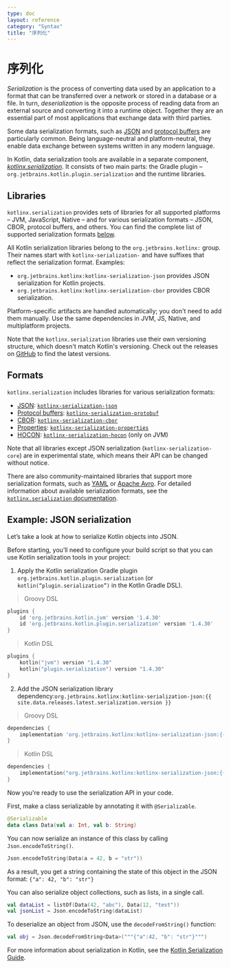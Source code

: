 ```yaml
---
type: doc
layout: reference
category: "Syntax"
title: "序列化"
---
```


# 序列化

_Serialization_ is the process of converting data used by an application to a format that can be transferred over a network
or stored in a database or a file. In turn, _deserialization_ is the opposite process of reading data from an external source
and converting it into a runtime object. Together they are an essential part of most applications that exchange
data with third parties. 

Some data serialization formats, such as [JSON](https://www.json.org/json-en.html) and 
[protocol buffers](https://developers.google.com/protocol-buffers) are particularly common. Being language-neutral and
platform-neutral, they enable data exchange between systems written in any modern language.

In Kotlin, data serialization tools are available in a separate component, [*kotlinx.serialization*](https://github.com/Kotlin/kotlinx.serialization).
It consists of two main parts: the Gradle plugin –`org.jetbrains.kotlin.plugin.serialization` and the runtime libraries. 

## Libraries

`kotlinx.serialization` provides sets of libraries for all supported platforms – JVM, JavaScript, Native – and for various
serialization formats – JSON, CBOR, protocol buffers, and others. You can find the complete list of supported serialization
formats [below](#formats).

All Kotlin serialization libraries belong to the `org.jetbrains.kotlinx:` group. Their names start with `kotlinx-serialization-`
and have suffixes that reflect the serialization format. Examples:
* `org.jetbrains.kotlinx:kotlinx-serialization-json` provides JSON serialization for Kotlin projects.
* `org.jetbrains.kotlinx:kotlinx-serialization-cbor` provides CBOR serialization.

Platform-specific artifacts are handled automatically; you don't need to add them manually. Use the same dependencies in JVM, JS, Native,
and multiplatform projects.

Note that the `kotlinx.serialization` libraries use their own versioning structure, which doesn't match Kotlin's versioning. Check out the
releases on [GitHub](https://github.com/Kotlin/kotlinx.serialization/releases) to find the latest versions.

## Formats

`kotlinx.serialization` includes libraries for various serialization formats:

* [JSON](https://www.json.org/): [`kotlinx-serialization-json`](https://github.com/Kotlin/kotlinx.serialization/blob/master/formats/README.md#json)
* [Protocol buffers](https://developers.google.com/protocol-buffers): [`kotlinx-serialization-protobuf`](https://github.com/Kotlin/kotlinx.serialization/blob/master/formats/README.md#protobuf)
* [CBOR](https://cbor.io/): [`kotlinx-serialization-cbor`](https://github.com/Kotlin/kotlinx.serialization/blob/master/formats/README.md#cbor)
* [Properties](https://en.wikipedia.org/wiki/.properties): [`kotlinx-serialization-properties`](https://github.com/Kotlin/kotlinx.serialization/blob/master/formats/README.md#properties)
* [HOCON](https://github.com/lightbend/config/blob/master/HOCON.md): [`kotlinx-serialization-hocon`](https://github.com/Kotlin/kotlinx.serialization/blob/master/formats/README.md#hocon) (only on JVM)

Note that all libraries except JSON serialization (`kotlinx-serialization-core`) are in experimental state, which means
their API can be changed without notice.

There are also community-maintained libraries that support more serialization formats, such as [YAML](https://yaml.org/)
or [Apache Avro](https://avro.apache.org/). For detailed information about available serialization formats, see the 
[`kotlinx.serialization` documentation](https://github.com/Kotlin/kotlinx.serialization/blob/master/formats/README.md).

## Example: JSON serialization
   
Let’s take a look at how to serialize Kotlin objects into JSON.

Before starting, you’ll need to configure your build script so that you can use Kotlin serialization tools in your project:

1. Apply the Kotlin serialization Gradle plugin `org.jetbrains.kotlin.plugin.serialization` (or `kotlin(“plugin.serialization”)`
in the Kotlin Gradle DSL).

  > Groovy DSL
  
  
  ```groovy
  plugins {
      id 'org.jetbrains.kotlin.jvm' version '1.4.30'
      id 'org.jetbrains.kotlin.plugin.serialization' version '1.4.30'  
  }
  ```
  
  
  
  
  > Kotlin DSL
  
  
  ```kotlin
  plugins {
      kotlin("jvm") version "1.4.30"
      kotlin("plugin.serialization") version "1.4.30"
  }
  ```




2. Add the JSON serialization library dependency:`org.jetbrains.kotlinx:kotlinx-serialization-json:{{ site.data.releases.latest.serialization.version }}`

  > Groovy DSL
  
  
  ```groovy
  dependencies {
      implementation 'org.jetbrains.kotlinx:kotlinx-serialization-json:{{ site.data.releases.latest.serialization.version }}'
  } 
  ```
  
  
  
  
  > Kotlin DSL
  
  
  ```kotlin
  dependencies {
      implementation("org.jetbrains.kotlinx:kotlinx-serialization-json:{{ site.data.releases.latest.serialization.version }}")
  } 
  ```




Now you're ready to use the serialization API in your code.

First, make a class serializable by annotating it with `@Serializable`.



```kotlin
@Serializable
data class Data(val a: Int, val b: String)
```


You can now serialize an instance of this class by calling `Json.encodeToString()`.



```kotlin
Json.encodeToString(Data(a = 42, b = "str"))
```


As a result, you get a string containing the state of this object in the JSON format: `{"a": 42, "b": "str"}`

You can also serialize object collections, such as lists, in a single call.
 

 
 ```kotlin
val dataList = listOf(Data(42, "abc"), Data(12, "test"))
val jsonList = Json.encodeToString(dataList)
 ```

  
To deserialize an object from JSON, use the `decodeFromString()` function:


 
 ```kotlin
val obj = Json.decodeFromString<Data>("""{"a":42, "b": "str"}""")
 ```

 
For more information about serialization in Kotlin, see the [Kotlin Serialization Guide](https://github.com/Kotlin/kotlinx.serialization/blob/master/docs/serialization-guide.md).
